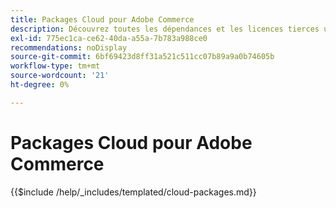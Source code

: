 ```yaml
---
title: Packages Cloud pour Adobe Commerce
description: Découvrez toutes les dépendances et les licences tierces utilisées dans Adobe Commerce.
exl-id: 775ec1ca-ce62-40da-a55a-7b783a988ce0
recommendations: noDisplay
source-git-commit: 6bf69423d8ff31a521c511cc07b89a9a0b74605b
workflow-type: tm+mt
source-wordcount: '21'
ht-degree: 0%

---
```


# Packages Cloud pour Adobe Commerce

{{$include /help/_includes/templated/cloud-packages.md}}
